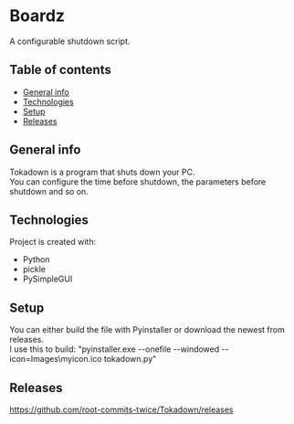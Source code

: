 # Boardz
A configurable shutdown script.
## Table of contents
* [General info](#general-info)
* [Technologies](#technologies)
* [Setup](#setup)
* [Releases](#releases)

## General info
Tokadown is a program that shuts down your PC.  
You can configure the time before shutdown, the parameters before shutdown and so on.  
	
## Technologies
Project is created with:
* Python
* pickle
* PySimpleGUI

	
## Setup  
You can either build the file with Pyinstaller or download the newest from releases.  
I use this to build: "pyinstaller.exe --onefile --windowed --icon=Images\myicon.ico tokadown.py"  


## Releases
https://github.com/root-commits-twice/Tokadown/releases
